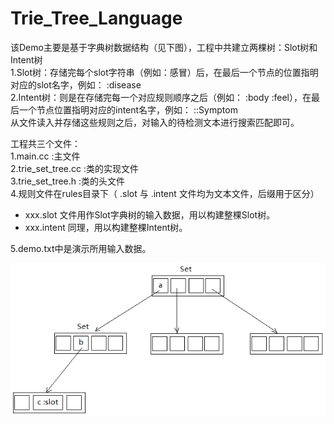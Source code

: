 # Trie_Tree_Language  

 该Demo主要是基于字典树数据结构（见下图），工程中共建立两棵树：Slot树和Intent树  
 1.Slot树：存储完每个slot字符串（例如：感冒）后，在最后一个节点的位置指明对应的slot名字，例如： :disease  
 2.Intent树：则是在存储完每一个对应规则顺序之后（例如： :body :feel），在最后一个节点位置指明对应的intent名字，例如： ::Symptom  
 从文件读入并存储这些规则之后，对输入的待检测文本进行搜索匹配即可。  
   
 工程共三个文件：  
 1.main.cc :主文件  
 2.trie_set_tree.cc :类的实现文件  
 3.trie_set_tree.h :类的头文件  
 4.规则文件在rules目录下（ .slot 与 .intent 文件均为文本文件，后缀用于区分）

   - xxx.slot 文件用作Slot字典树的输入数据，用以构建整棵Slot树。
   - xxx.intent 同理，用以构建整棵Intent树。

 5.demo.txt中是演示所用输入数据。  
 
 ![trie set tree](image/trie_set_tree.png)  
